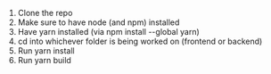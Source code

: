 1. Clone the repo
2. Make sure to have node (and npm) installed
3. Have yarn installed (via npm install --global yarn)
4. cd into whichever folder is being worked on (frontend or backend)
5. Run yarn install
6. Run yarn build